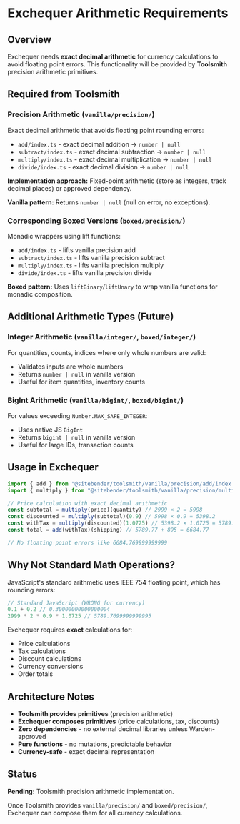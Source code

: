 # Exchequer Arithmetic Requirements

## Overview

Exchequer needs **exact decimal arithmetic** for currency calculations to avoid floating point errors. This functionality will be provided by **Toolsmith** precision arithmetic primitives.

## Required from Toolsmith

### Precision Arithmetic (`vanilla/precision/`)

Exact decimal arithmetic that avoids floating point rounding errors:

- `add/index.ts` - exact decimal addition → `number | null`
- `subtract/index.ts` - exact decimal subtraction → `number | null`
- `multiply/index.ts` - exact decimal multiplication → `number | null`
- `divide/index.ts` - exact decimal division → `number | null`

**Implementation approach:** Fixed-point arithmetic (store as integers, track decimal places) or approved dependency.

**Vanilla pattern:** Returns `number | null` (null on error, no exceptions).

### Corresponding Boxed Versions (`boxed/precision/`)

Monadic wrappers using lift functions:

- `add/index.ts` - lifts vanilla precision add
- `subtract/index.ts` - lifts vanilla precision subtract
- `multiply/index.ts` - lifts vanilla precision multiply
- `divide/index.ts` - lifts vanilla precision divide

**Boxed pattern:** Uses `liftBinary`/`liftUnary` to wrap vanilla functions for monadic composition.

## Additional Arithmetic Types (Future)

### Integer Arithmetic (`vanilla/integer/`, `boxed/integer/`)

For quantities, counts, indices where only whole numbers are valid:

- Validates inputs are whole numbers
- Returns `number | null` in vanilla version
- Useful for item quantities, inventory counts

### BigInt Arithmetic (`vanilla/bigint/`, `boxed/bigint/`)

For values exceeding `Number.MAX_SAFE_INTEGER`:

- Uses native JS `BigInt`
- Returns `bigint | null` in vanilla version
- Useful for large IDs, transaction counts

## Usage in Exchequer

```typescript
import { add } from "@sitebender/toolsmith/vanilla/precision/add/index.ts"
import { multiply } from "@sitebender/toolsmith/vanilla/precision/multiply/index.ts"

// Price calculation with exact decimal arithmetic
const subtotal = multiply(price)(quantity) // 2999 × 2 = 5998
const discounted = multiply(subtotal)(0.9) // 5998 × 0.9 = 5398.2
const withTax = multiply(discounted)(1.0725) // 5398.2 × 1.0725 = 5789.77
const total = add(withTax)(shipping) // 5789.77 + 895 = 6684.77

// No floating point errors like 6684.769999999999
```

## Why Not Standard Math Operations?

JavaScript's standard arithmetic uses IEEE 754 floating point, which has rounding errors:

```javascript
// Standard JavaScript (WRONG for currency)
0.1 + 0.2 // 0.30000000000000004
2999 * 2 * 0.9 * 1.0725 // 5789.7699999999995
```

Exchequer requires **exact** calculations for:

- Price calculations
- Tax calculations
- Discount calculations
- Currency conversions
- Order totals

## Architecture Notes

- **Toolsmith provides primitives** (precision arithmetic)
- **Exchequer composes primitives** (price calculations, tax, discounts)
- **Zero dependencies** - no external decimal libraries unless Warden-approved
- **Pure functions** - no mutations, predictable behavior
- **Currency-safe** - exact decimal representation

## Status

**Pending:** Toolsmith precision arithmetic implementation.

Once Toolsmith provides `vanilla/precision/` and `boxed/precision/`, Exchequer can compose them for all currency calculations.
